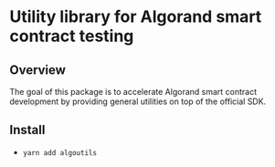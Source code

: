 # Utility library for Algorand smart contract testing

## Overview

The goal of this package is to accelerate Algorand smart contract development by providing general utilities on top of the official SDK.

## Install

 - `yarn add algoutils`